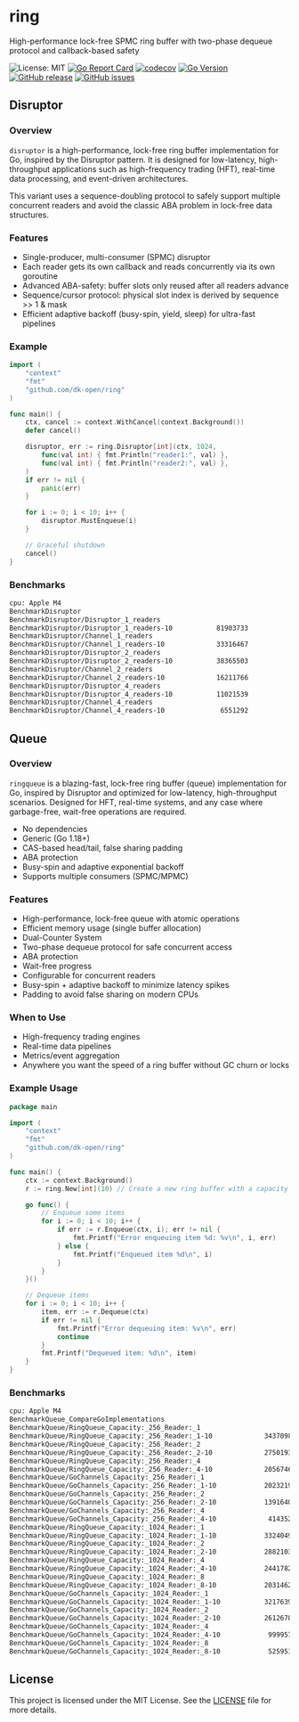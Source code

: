 # ring
High-performance lock-free SPMC ring buffer with two-phase dequeue protocol and callback-based safety

![License: MIT](https://img.shields.io/badge/License-MIT-green.svg)
[![Go Report Card](https://goreportcard.com/badge/github.com/dk-open/ring)](https://goreportcard.com/report/github.com/dk-open/ring)
[![codecov](https://codecov.io/gh/dk-open/ring/graph/badge.svg?token=FGK3F49GS4)](https://codecov.io/gh/dk-open/ring)
[![Go Version](https://img.shields.io/github/go-mod/go-version/dk-open/ring)](https://github.com/dk-open/ring)
[![GitHub release](https://img.shields.io/github/release/dk-open/ring.svg)](https://github.com/dk-open/ring/releases)
[![GitHub issues](https://img.shields.io/github/issues/dk-open/ring)](https://github.com/dk-open/ring/issues)

## Disruptor

### Overview

`disruptor` is a high-performance, lock-free ring buffer implementation for Go, inspired by the Disruptor pattern. It is designed for low-latency, high-throughput applications such as high-frequency trading (HFT), real-time data processing, and event-driven architectures.

This variant uses a sequence-doubling protocol to safely support multiple concurrent readers and avoid the classic ABA problem in lock-free data structures.

### Features
- Single-producer, multi-consumer (SPMC) disruptor
- Each reader gets its own callback and reads concurrently via its own goroutine
- Advanced ABA-safety: buffer slots only reused after all readers advance
- Sequence/cursor protocol: physical slot index is derived by sequence >> 1 & mask
- Efficient adaptive backoff (busy-spin, yield, sleep) for ultra-fast pipelines

### Example

```go
import (
	"context"
	"fmt"
	"github.com/dk-open/ring"
)

func main() {
	ctx, cancel := context.WithCancel(context.Background())
	defer cancel()

	disruptor, err := ring.Disruptor[int](ctx, 1024,
		func(val int) { fmt.Println("reader1:", val) },
		func(val int) { fmt.Println("reader2:", val) },
	)
	if err != nil {
		panic(err)
	}

	for i := 0; i < 10; i++ {
		disruptor.MustEnqueue(i)
	}

	// Graceful shutdown
	cancel()
}

```

### Benchmarks

```bash
cpu: Apple M4
BenchmarkDisruptor
BenchmarkDisruptor/Disruptor_1_readers
BenchmarkDisruptor/Disruptor_1_readers-10         	81903733	        13.92 ns/op	       0 B/op	       0 allocs/op
BenchmarkDisruptor/Channel_1_readers
BenchmarkDisruptor/Channel_1_readers-10           	33316467	        33.96 ns/op	       0 B/op	       0 allocs/op
BenchmarkDisruptor/Disruptor_2_readers
BenchmarkDisruptor/Disruptor_2_readers-10         	38365503	        30.77 ns/op	       0 B/op	       0 allocs/op
BenchmarkDisruptor/Channel_2_readers
BenchmarkDisruptor/Channel_2_readers-10           	16211766	        73.94 ns/op	       0 B/op	       0 allocs/op
BenchmarkDisruptor/Disruptor_4_readers
BenchmarkDisruptor/Disruptor_4_readers-10         	11021539	       101.9 ns/op	       0 B/op	       0 allocs/op
BenchmarkDisruptor/Channel_4_readers
BenchmarkDisruptor/Channel_4_readers-10           	 6551292	       157.1 ns/op	       0 B/op	       0 allocs/op
```


## Queue

### Overview

`ringqueue` is a blazing-fast, lock-free ring buffer (queue) implementation for Go, inspired by Disruptor and optimized for low-latency, high-throughput scenarios. Designed for HFT, real-time systems, and any case where garbage-free, wait-free operations are required.

- No dependencies
- Generic (Go 1.18+)
- CAS-based head/tail, false sharing padding
- ABA protection
- Busy-spin and adaptive exponential backoff
- Supports multiple consumers (SPMC/MPMC)


### Features
- High-performance, lock-free queue with atomic operations
- Efficient memory usage (single buffer allocation)
- Dual-Counter System
- Two-phase dequeue protocol for safe concurrent access
- ABA protection
- Wait-free progress
- Configurable for concurrent readers
- Busy-spin + adaptive backoff to minimize latency spikes
- Padding to avoid false sharing on modern CPUs

###  When to Use
- High-frequency trading engines
- Real-time data pipelines
- Metrics/event aggregation
- Anywhere you want the speed of a ring buffer without GC churn or locks

### Example Usage

```go
package main

import (
	"context"
	"fmt"
	"github.com/dk-open/ring"
)

func main() {
	ctx := context.Background()
    r := ring.New[int](10) // Create a new ring buffer with a capacity of 10

	go func() {
		// Enqueue some items
		for i := 0; i < 10; i++ {
			if err := r.Enqueue(ctx, i); err != nil {
				fmt.Printf("Error enqueuing item %d: %v\n", i, err)
			} else {
				fmt.Printf("Enqueued item %d\n", i)
			}
		}
	}()

    // Dequeue items
    for i := 0; i < 10; i++ {
        item, err := r.Dequeue(ctx)
        if err != nil {
            fmt.Printf("Error dequeuing item: %v\n", err)
            continue
        }
        fmt.Printf("Dequeued item: %d\n", item)
    }
}

```


### Benchmarks

```bash
cpu: Apple M4
BenchmarkQueue_CompareGoImplementations
BenchmarkQueue/RingQueue_Capacity:_256_Reader:_1
BenchmarkQueue/RingQueue_Capacity:_256_Reader:_1-10         	34370985	        40.08 ns/op	       0 B/op	       0 allocs/op
BenchmarkQueue/RingQueue_Capacity:_256_Reader:_2
BenchmarkQueue/RingQueue_Capacity:_256_Reader:_2-10         	27501936	        43.82 ns/op	       0 B/op	       0 allocs/op
BenchmarkQueue/RingQueue_Capacity:_256_Reader:_4
BenchmarkQueue/RingQueue_Capacity:_256_Reader:_4-10         	20567461	        61.90 ns/op	       0 B/op	       0 allocs/op
BenchmarkQueue/GoChannels_Capacity:_256_Reader:_1
BenchmarkQueue/GoChannels_Capacity:_256_Reader:_1-10        	20232192	        61.67 ns/op	       0 B/op	       0 allocs/op
BenchmarkQueue/GoChannels_Capacity:_256_Reader:_2
BenchmarkQueue/GoChannels_Capacity:_256_Reader:_2-10        	13916404	        80.26 ns/op	       0 B/op	       0 allocs/op
BenchmarkQueue/GoChannels_Capacity:_256_Reader:_4
BenchmarkQueue/GoChannels_Capacity:_256_Reader:_4-10        	 4143522	       293.7 ns/op	       0 B/op	       0 allocs/op
BenchmarkQueue/RingQueue_Capacity:_1024_Reader:_1
BenchmarkQueue/RingQueue_Capacity:_1024_Reader:_1-10        	33240498	        41.36 ns/op	       0 B/op	       0 allocs/op
BenchmarkQueue/RingQueue_Capacity:_1024_Reader:_2
BenchmarkQueue/RingQueue_Capacity:_1024_Reader:_2-10        	28821038	        41.58 ns/op	       0 B/op	       0 allocs/op
BenchmarkQueue/RingQueue_Capacity:_1024_Reader:_4
BenchmarkQueue/RingQueue_Capacity:_1024_Reader:_4-10        	24417829	        46.22 ns/op	       0 B/op	       0 allocs/op
BenchmarkQueue/RingQueue_Capacity:_1024_Reader:_8
BenchmarkQueue/RingQueue_Capacity:_1024_Reader:_8-10        	20314622	        61.51 ns/op	       0 B/op	       0 allocs/op
BenchmarkQueue/GoChannels_Capacity:_1024_Reader:_1
BenchmarkQueue/GoChannels_Capacity:_1024_Reader:_1-10       	32176396	        37.01 ns/op	       0 B/op	       0 allocs/op
BenchmarkQueue/GoChannels_Capacity:_1024_Reader:_2
BenchmarkQueue/GoChannels_Capacity:_1024_Reader:_2-10       	26126785	        45.66 ns/op	       0 B/op	       0 allocs/op
BenchmarkQueue/GoChannels_Capacity:_1024_Reader:_4
BenchmarkQueue/GoChannels_Capacity:_1024_Reader:_4-10       	 9999576	       118.0 ns/op	       0 B/op	       0 allocs/op
BenchmarkQueue/GoChannels_Capacity:_1024_Reader:_8
BenchmarkQueue/GoChannels_Capacity:_1024_Reader:_8-10       	 5259519	       242.9 ns/op	       0 B/op	       0 allocs/op


```

## License

This project is licensed under the MIT License. See the [LICENSE](LICENSE) file for more details.

